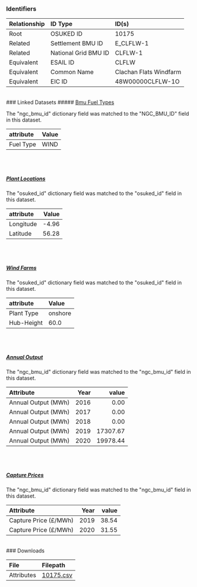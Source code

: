 ### Identifiers

| Relationship   | ID Type              | ID(s)                  |
|:---------------|:---------------------|:-----------------------|
| Root           | OSUKED ID            | 10175                  |
| Related        | Settlement BMU ID    | E_CLFLW-1              |
| Related        | National Grid BMU ID | CLFLW-1                |
| Equivalent     | ESAIL ID             | CLFLW                  |
| Equivalent     | Common Name          | Clachan Flats Windfarm |
| Equivalent     | EIC ID               | 48W00000CLFLW-1O       |

<br>
### Linked Datasets
##### <a href="https://raw.githubusercontent.com/OSUKED/Dictionary-Datasets/main/datasets/bmu-fuel-types/datapackage.json">Bmu Fuel Types</a>



The "ngc_bmu_id" dictionary field was matched to the "NGC_BMU_ID" field in this dataset.

| attribute   | Value   |
|:------------|:--------|
| Fuel Type   | WIND    |

<br><br>
##### <a href="https://raw.githubusercontent.com/OSUKED/Dictionary-Datasets/main/datasets/plant-locations/datapackage.json">Plant Locations</a>



The "osuked_id" dictionary field was matched to the "osuked_id" field in this dataset.

| attribute   |   Value |
|:------------|--------:|
| Longitude   |   -4.96 |
| Latitude    |   56.28 |

<br><br>
##### <a href="https://raw.githubusercontent.com/OSUKED/Dictionary-Datasets/main/datasets/wind-farms/datapackage.json">Wind Farms</a>



The "osuked_id" dictionary field was matched to the "osuked_id" field in this dataset.

| attribute   | Value   |
|:------------|:--------|
| Plant Type  | onshore |
| Hub-Height  | 60.0    |

<br><br>
##### <a href="https://raw.githubusercontent.com/OSUKED/Dictionary-Datasets/main/datasets/annual-output/datapackage.json">Annual Output</a>



The "ngc_bmu_id" dictionary field was matched to the "ngc_bmu_id" field in this dataset.

| Attribute           |   Year |    value |
|:--------------------|-------:|---------:|
| Annual Output (MWh) |   2016 |     0.00 |
| Annual Output (MWh) |   2017 |     0.00 |
| Annual Output (MWh) |   2018 |     0.00 |
| Annual Output (MWh) |   2019 | 17307.67 |
| Annual Output (MWh) |   2020 | 19978.44 |

<br><br>
##### <a href="https://raw.githubusercontent.com/OSUKED/Dictionary-Datasets/main/datasets/capture-prices/datapackage.json">Capture Prices</a>



The "ngc_bmu_id" dictionary field was matched to the "ngc_bmu_id" field in this dataset.

| Attribute             |   Year |   value |
|:----------------------|-------:|--------:|
| Capture Price (£/MWh) |   2019 |   38.54 |
| Capture Price (£/MWh) |   2020 |   31.55 |


<br>
### Downloads


| File       | Filepath                                                                              |
|:-----------|:--------------------------------------------------------------------------------------|
| Attributes | [10175.csv](https://osuked.github.io/Power-Station-Dictionary/object_attrs/10175.csv) |
